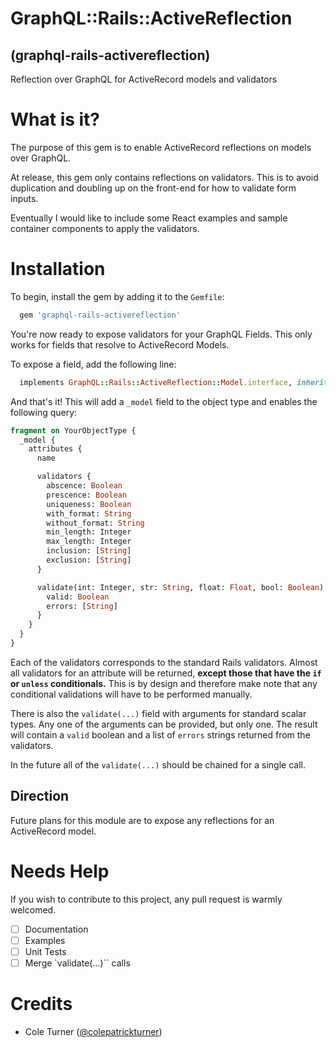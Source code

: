 # GraphQL::Rails::ActiveReflection
## (graphql-rails-activereflection)
Reflection over GraphQL for ActiveRecord models and validators

# What is it?
The purpose of this gem is to enable ActiveRecord reflections on models over GraphQL.

At release, this gem only contains reflections on validators. This is to avoid duplication and doubling up on the front-end for how to validate form inputs.

Eventually I would like to include some React examples and sample container components to apply the validators.

# Installation
To begin, install the gem by adding it to the `Gemfile`:

```ruby
  gem 'graphql-rails-activereflection'
```

You're now ready to expose validators for your GraphQL Fields.  This only works for fields that resolve to ActiveRecord Models.

To expose a field, add the following line:

```ruby
  implements GraphQL::Rails::ActiveReflection::Model.interface, inherit: true
```

And that's it! This will add a `_model` field to the object type and enables the following query:

```graphql
fragment on YourObjectType {
  _model {
    attributes {
      name

      validators {
        abscence: Boolean
        prescence: Boolean
        uniqueness: Boolean
        with_format: String
        without_format: String
        min_length: Integer
        max_length: Integer
        inclusion: [String]
        exclusion: [String]
      }

      validate(int: Integer, str: String, float: Float, bool: Boolean) {
        valid: Boolean
        errors: [String]
      }
    }
  }
}
```

Each of the validators corresponds to the standard Rails validators. Almost all validators for an attribute will be returned, **except those that have the `if` or `unless` conditionals.** This is by design and therefore make note that any conditional validations will have to be performed manually.

There is also the `validate(...)` field with arguments for standard scalar types. Any one of the arguments can be provided, but only one. The result will contain a `valid` boolean and a list of `errors` strings returned from the validators.

In the future all of the `validate(...)` should be chained for a single call.

## Direction
Future plans for this module are to expose any reflections for an ActiveRecord model.

# Needs Help
If you wish to contribute to this project, any pull request is warmly welcomed.

- [ ] Documentation
- [ ] Examples
- [ ] Unit Tests
- [ ] Merge `validate(...)`` calls

# Credits
- Cole Turner ([@colepatrickturner](https://github.com/colepatrickturner))
